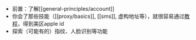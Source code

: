 - 前置：了解[[general-principles/account]]
- 你会了那些技能（[[proxy/basics]], [[sms]], 虚构地址等），就很容易通过[教程](https://zhuanlan.zhihu.com/p/367821925)，得到美区apple id
- 探索（可能有的）指纹、人脸识别等功能
